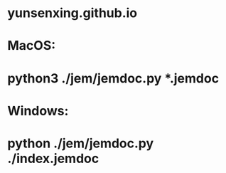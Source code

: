 # yunsenxing.github.io
# MacOS:
# python3 ./jem/jemdoc.py *.jemdoc

# Windows:
# python ./jem/jemdoc.py ./index.jemdoc

